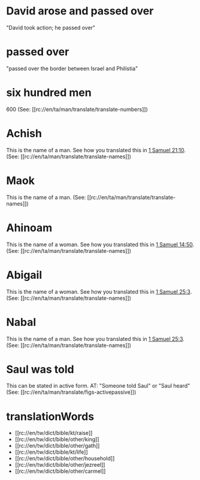 # David arose and passed over

"David took action; he passed over"

# passed over

"passed over the border between Israel and Philistia"

# six hundred men

600 (See: [[rc://en/ta/man/translate/translate-numbers]])

# Achish

This is the name of a man. See how you translated this in [1 Samuel 21:10](../21/10.md). (See: [[rc://en/ta/man/translate/translate-names]])

# Maok

This is the name of a man. (See: [[rc://en/ta/man/translate/translate-names]])

# Ahinoam

This is the name of a woman. See how you translated this in [1 Samuel 14:50](../14/49.md). (See: [[rc://en/ta/man/translate/translate-names]])

# Abigail

This is the name of a woman. See how you translated this in [1 Samuel 25:3](../25/02.md). (See: [[rc://en/ta/man/translate/translate-names]])

# Nabal

This is the name of a man. See how you translated this in [1 Samuel 25:3](../25/02.md). (See: [[rc://en/ta/man/translate/translate-names]])

# Saul was told

This can be stated in active form. AT: "Someone told Saul" or "Saul heard" (See: [[rc://en/ta/man/translate/figs-activepassive]])

# translationWords

* [[rc://en/tw/dict/bible/kt/raise]]
* [[rc://en/tw/dict/bible/other/king]]
* [[rc://en/tw/dict/bible/other/gath]]
* [[rc://en/tw/dict/bible/kt/life]]
* [[rc://en/tw/dict/bible/other/household]]
* [[rc://en/tw/dict/bible/other/jezreel]]
* [[rc://en/tw/dict/bible/other/carmel]]